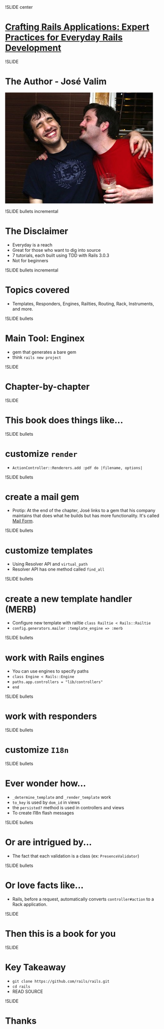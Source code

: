 !SLIDE center
# [Crafting Rails Applications: Expert Practices for Everyday Rails Development](http://www.amazon.com/Crafting-Rails-Applications-Development-Programmers/dp/1934356735/ref=wl_it_dp_v_S_nC?ie=UTF8&coliid=I9J4XAYHBBMGA&colid=K7D6CDDMZG6S) #

!SLIDE
# The Author - José Valim #

![Jose](tendervalim.jpg)

!SLIDE bullets incremental
# The Disclaimer #

* Everyday is a reach
* Great for those who want to dig into source
* 7 tutorials, each built using TDD with Rails 3.0.3
* Not for beginners

!SLIDE bullets incremental
# Topics covered #

* Templates, Responders, Engines, Railties, Routing, Rack, Instruments, and more.

!SLIDE bullets
# Main Tool: Enginex #

* gem that generates a bare gem
* think `rails new project`

!SLIDE 
# Chapter-by-chapter #

!SLIDE
# This book does things like... #

!SLIDE bullets
# customize `render` #

* `ActionController::Renderers.add :pdf do |filename, options|`

!SLIDE bullets
# create a mail gem #

* Protip: At the end of the chapter, José links to a gem that his company maintains that does what he builds but has more functionality. It's called [Mail Form](https://github.com/plataformatec/mail_form).

!SLIDE bullets
# customize templates #

* Using Resolver API and `virtual_path`
* Resolver API has one method called `find_all`

!SLIDE bullets
# create a new template handler (MERB) #

* Configure new template with railtie `class Railtie < Rails::Railtie`
* `config.generators.mailer :template_engine => :merb`

!SLIDE bullets
# work with Rails engines #

* You can use engines to specify paths
* `class Engine < Rails::Engine`
* `paths.app.controllers = "lib/controllers"`
* `end`

!SLIDE bullets
# work with responders #

!SLIDE bullets
# customize `I18n` #

!SLIDE bullets
# Ever wonder how... #

* `_determine_template` and `_render_template` work
* `to_key` is used by `dom_id` in views
* the `persisted?` method is used in controllers and views
* To create I18n flash messages

!SLIDE bullets
# Or are intrigued by... #

* The fact that each validation is a class (ex: `PresenceValidator`)

!SLIDE bullets
# Or love facts like... #

* Rails, before a request, automatically converts `controller#action` to a Rack application.

!SLIDE
# Then this is a book for you #

!SLIDE
# Key Takeaway #

* `git clone https://github.com/rails/rails.git`
* `cd rails`
* READ SOURCE

!SLIDE
# Thanks #